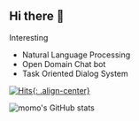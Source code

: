 ## Hi there 👋

Interesting

- Natural Language Processing
- Open Domain Chat bot
- Task Oriented Dialog System

[![Hits](https://hits.seeyoufarm.com/api/count/incr/badge.svg?url=https%3A%2F%2Fgithub.com%2Fmomozzing%2Fhit-counter&count_bg=%23000000&title_bg=%23555555&icon=&icon_color=%23E7E7E7&title=hits&edge_flat=false){: .align-center}](https://hits.seeyoufarm.com)

![momo's GitHub stats](https://github-readme-stats.vercel.app/api?username=momozzing&show_icons=true&theme=dark)

